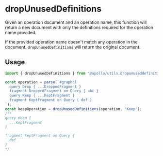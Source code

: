 # dropUnusedDefinitions

Given an operation document and an operation name, this function will return a
new document with only the definitions required for the operation name provided.

If the provided operation name doesn't match any operation in the document,
`dropUnusedDefinitions` will return the original document.

## Usage
```ts
import { dropUnusedDefinitions } from "@apollo/utils.dropunuseddefinitions";

const operation = parse(`#graphql
  query Drop { ...DroppedFragment }
  fragment DroppedFragment on Query { abc }
  query Keep { ...KeptFragment }
  fragment KeptFragment on Query { def }
`);
const keepOperation = dropUnusedDefinitions(operation, "Keep");
/**
query Keep {
  ...KeptFragment
}

fragment KeptFragment on Query {
  def
}
*/
```